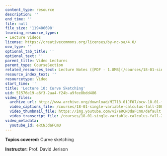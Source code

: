 ```yaml
---
content_type: resource
description: ''
end_time: ''
file: null
file_size: '119486698'
learning_resource_types:
- Lecture Videos
license: https://creativecommons.org/licenses/by-nc-sa/4.0/
ocw_type: ''
optional_tab_title: ''
optional_text: ''
parent_title: Video Lectures
parent_type: CourseSection
related_resources_text: Lecture Notes ([PDF - 1.8MB](/courses/18-01-single-variable-calculus-fall-2006/resources/lec10))
resource_index_text: ''
resourcetype: Video
start_time: ''
title: 'Lecture 10: Curve Sketching'
uid: 51576e19-a6f3-2aa4-f24b-a9fee8bdd486
video_files:
  archive_url: http://www.archive.org/download/MIT18.01JF07/ocw-18.01-f07-lec10_300k.mp4
  video_captions_file: /courses/18-01-single-variable-calculus-fall-2006/a63dad4157cb565382790d507703eba9_eRCN3daFCmU.vtt
  video_thumbnail_file: https://img.youtube.com/vi/eRCN3daFCmU/default.jpg
  video_transcript_file: /courses/18-01-single-variable-calculus-fall-2006/3ac2d78dba1fadf12d6e8446c2a350e7_eRCN3daFCmU.pdf
video_metadata:
  youtube_id: eRCN3daFCmU
---
```


**Topics covered:** Curve sketching

**Instructor:** Prof. David Jerison

